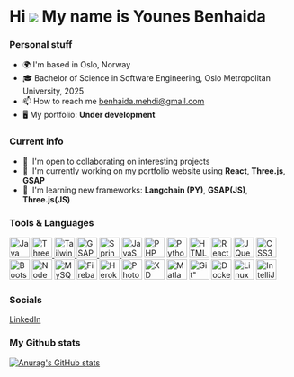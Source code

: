 Hi ![](https://user-images.githubusercontent.com/18350557/176309783-0785949b-9127-417c-8b55-ab5a4333674e.gif) My name is Younes Benhaida
===========================================================================================================================================

<!--
A passionate fullstack-developer from Norway
--------------------------------------------
-->

### Personal stuff
* 🌍 I'm based in Oslo, Norway
* 🎓 Bachelor of Science in Software Engineering, Oslo Metropolitan University, 2025
* 📫 How to reach me benhaida.mehdi@gmail.com
* 🖥️ My portfolio: **Under development**
  
### Current info
* 🤝  I'm open to collaborating on interesting projects
* 🚀  I'm currently working on my portfolio website using **React**, **Three.js**, **GSAP**
* 🧠  I'm learning new frameworks: **Langchain (PY)**, **GSAP(JS)**, **Three.js(JS)**

### Tools & Languages

<p >
<a href="https://www.oracle.com/java/" target="_blank" rel="noreferrer"><img src="https://raw.githubusercontent.com/danielcranney/readme-generator/main/public/icons/skills/java-colored.svg" width="36" height="36" alt="Java" /></a>
<a href="https://threejs.org/" target="_blank" rel="noreferrer">
    <img src="https://static-00.iconduck.com/assets.00/brand-threejs-icon-2048x2048-r0se91eh.png" width="36" height="36" alt="Three.js" />
</a>
<a href="https://tailwindcss.com
" target="_blank" rel="noreferrer">
    <img src="https://upload.wikimedia.org/wikipedia/commons/d/d5/Tailwind_CSS_Logo.svg" width="36" height="36" alt="TailwindCSS" />
</a>
<a href="https://gsap.com" target="_blank" rel="noreferrer">
    <img src="https://assets.codepen.io/16327/internal/avatars/users/default.png?fit=crop&format=auto&height=256&version=1697554632&width=256" width="36" height="36" alt="GSAP" />
</a>
<a href="https://spring.io/" target="_blank" rel="noreferrer">
    <img src="https://cdn.worldvectorlogo.com/logos/spring-3.svg" width="36" height="36" alt="Spring" />
</a>
<a href="https://developer.mozilla.org/en-US/docs/Web/JavaScript" target="_blank" rel="noreferrer"><img src="https://raw.githubusercontent.com/danielcranney/readme-generator/main/public/icons/skills/javascript-colored.svg" width="36" height="36" alt="JavaScript" /></a>
<a href="https://www.php.net/" target="_blank" rel="noreferrer"><img src="https://raw.githubusercontent.com/danielcranney/readme-generator/main/public/icons/skills/php-colored.svg" width="36" height="36" alt="PHP" /></a>
<a href="https://www.python.org/" target="_blank" rel="noreferrer"><img src="https://raw.githubusercontent.com/danielcranney/readme-generator/main/public/icons/skills/python-colored.svg" width="36" height="36" alt="Python" /></a>
<a href="https://developer.mozilla.org/en-US/docs/Glossary/HTML5" target="_blank" rel="noreferrer"><img src="https://raw.githubusercontent.com/danielcranney/readme-generator/main/public/icons/skills/html5-colored.svg" width="36" height="36" alt="HTML5" /></a>
<a href="https://reactjs.org/" target="_blank" rel="noreferrer"><img src="https://raw.githubusercontent.com/danielcranney/readme-generator/main/public/icons/skills/react-colored.svg" width="36" height="36" alt="React" /></a>
<a href="https://jquery.com/" target="_blank" rel="noreferrer"><img src="https://raw.githubusercontent.com/danielcranney/readme-generator/main/public/icons/skills/jquery-colored.svg" width="36" height="36" alt="JQuery" /></a>
<a href="https://www.w3.org/TR/CSS/#css" target="_blank" rel="noreferrer"><img src="https://raw.githubusercontent.com/danielcranney/readme-generator/main/public/icons/skills/css3-colored.svg" width="36" height="36" alt="CSS3" /></a>
<a href="https://getbootstrap.com/" target="_blank" rel="noreferrer"><img src="https://raw.githubusercontent.com/danielcranney/readme-generator/main/public/icons/skills/bootstrap-colored.svg" width="36" height="36" alt="Bootstrap" /></a>
<a href="https://nodejs.org/en/" target="_blank" rel="noreferrer"><img src="https://raw.githubusercontent.com/danielcranney/readme-generator/main/public/icons/skills/nodejs-colored.svg" width="36" height="36" alt="NodeJS" /></a>
<a href="https://www.mysql.com/" target="_blank" rel="noreferrer"><img src="https://raw.githubusercontent.com/danielcranney/readme-generator/main/public/icons/skills/mysql-colored.svg" width="36" height="36" alt="MySQL" /></a>
<a href="https://firebase.google.com/" target="_blank" rel="noreferrer"><img src="https://raw.githubusercontent.com/danielcranney/readme-generator/main/public/icons/skills/firebase-colored.svg" width="36" height="36" alt="Firebase" /></a>
<a href="https://www.heroku.com/" target="_blank" rel="noreferrer"><img src="https://raw.githubusercontent.com/danielcranney/readme-generator/main/public/icons/skills/heroku-colored.svg" width="36" height="36" alt="Heroku" /></a>
<a href="https://www.adobe.com/uk/products/photoshop.html" target="_blank" rel="noreferrer"><img src="https://raw.githubusercontent.com/danielcranney/readme-generator/main/public/icons/skills/photoshop-colored.svg" width="36" height="36" alt="Photoshop" /></a>
<a href="https://www.adobe.com/uk/products/xd.html" target="_blank" rel="noreferrer"><img src="https://raw.githubusercontent.com/danielcranney/readme-generator/main/public/icons/skills/xd-colored.svg" width="36" height="36" alt="XD" /></a>
<a href="https://matlabacademy.mathworks.com/" target="_blank" rel="noreferrer"><img src="https://user-images.githubusercontent.com/55551449/108742889-84b4ec80-7538-11eb-9aee-6e2d0a0b7819.png" width="36" height="36" alt=Matlab" /></a>
<a href="https://matlabacademy.mathworks.com/" target="_blank" rel="noreferrer"><img src="https://img.icons8.com/color/48/000000/git.png" width="36" height="36" alt=Git" /></a>
<a href="https://www.docker.com/" target="_blank" rel="noreferrer"><img src="https://img.icons8.com/color/48/000000/docker.png" width="36" height="36" alt=Docker" /></a>
<a href="https://www.redhat.com/en/topics/api/what-is-a-rest-api"><img alt="Linux" width="36" height="36" src="https://img.icons8.com/color/48/000000/linux.png" /></a>
<a href="https://www.jetbrains.com/idea/"><img alt="IntelliJ" width="36" height="36" src="https://img.icons8.com/color/48/000000/intellij-idea.png" /></a>
</p>

### Socials
<a href="https://www.linkedin.com/in/younes-benhaida-44495827b/">LinkedIn</a>

### My Github stats
[![Anurag's GitHub stats](https://github-readme-stats.vercel.app/api?username=younes2808&show_icons=true&theme=tokyonight)](https://github.com/younes2808/github-readme-stats)
